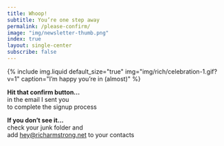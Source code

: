 ```yaml
---
title: Whoop!
subtitle: You’re one step away
permalink: /please-confirm/
image: "img/newsletter-thumb.png"
index: true
layout: single-center
subscribe: false
---
```

{% include img.liquid default_size="true" img="img/rich/celebration-1.gif?v=1" caption="I’m happy you’re in (almost)" %}

**Hit that confirm button...**  
in the email I sent you  
to complete the signup process

**If you don’t see it...**  
check your junk folder and  
add hey@richarmstrong.net to your contacts
